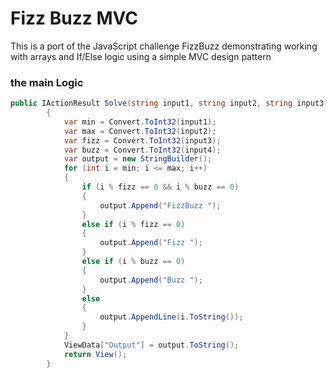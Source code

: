 # Fizz Buzz MVC
This is a port of the JavaScript challenge FizzBuzz demonstrating working with arrays and If/Else logic using a simple MVC design pattern

### the main Logic 
```csharp
public IActionResult Solve(string input1, string input2, string input3, string input4)
        {
            var min = Convert.ToInt32(input1);
            var max = Convert.ToInt32(input2);
            var fizz = Convert.ToInt32(input3);
            var buzz = Convert.ToInt32(input4);
            var output = new StringBuilder();
            for (int i = min; i <= max; i++)
            {
                if (i % fizz == 0 && i % buzz == 0)
                {
                    output.Append("FizzBuzz ");
                } 
                else if (i % fizz == 0)
                {
                    output.Append("Fizz ");
                } 
                else if (i % buzz == 0)
                {
                    output.Append("Buzz ");
                } 
                else
                {
                    output.AppendLine(i.ToString());
                }
            }
            ViewData["Output"] = output.ToString();
            return View();
        }
```
